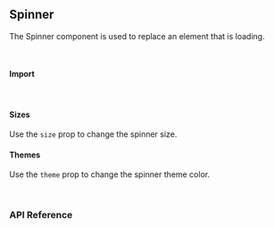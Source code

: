 ## Spinner

The Spinner component is used to replace an element that is loading.

<div>
<LeSourceButton url="https://github.com/hiimlex/leux/tree/main/src/components/Spinner"></LeSourceButton>
</div>

<br />

#### Import

<div>
<SpinnerImportPreview>
</SpinnerImportPreview>
</div>

<br />

#### Sizes

Use the `size` prop to change the spinner size.

<div>
<SpinnerSizePreview>
<SpinnerSizePreview>
</div>

#### Themes

Use the `theme` prop to change the spinner theme color.

<div>
<SpinnerThemePreview>
</SpinnerThemePreview>
</div>

<br />


### API Reference

<div>
<SpinnerApiTable>
</SpinnerApiTable>
</div>

<br />
